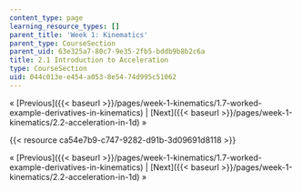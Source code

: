 ```yaml
---
content_type: page
learning_resource_types: []
parent_title: 'Week 1: Kinematics'
parent_type: CourseSection
parent_uid: 63e325a7-80c7-9e35-2fb5-bddb9b8b2c6a
title: 2.1 Introduction to Acceleration
type: CourseSection
uid: 044c013e-e454-a053-8e54-74d995c51062
---
```


« [Previous]({{< baseurl >}}/pages/week-1-kinematics/1.7-worked-example-derivatives-in-kinematics) | [Next]({{< baseurl >}}/pages/week-1-kinematics/2.2-acceleration-in-1d) »

{{< resource ca54e7b9-c747-9282-d91b-3d09691d8118 >}}

« [Previous]({{< baseurl >}}/pages/week-1-kinematics/1.7-worked-example-derivatives-in-kinematics) | [Next]({{< baseurl >}}/pages/week-1-kinematics/2.2-acceleration-in-1d) »
